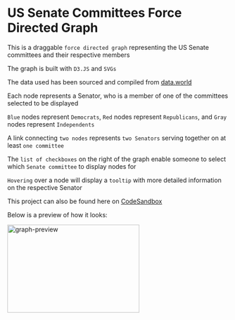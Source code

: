 # US Senate Committees Force Directed Graph
This is a draggable `force directed graph` representing the US Senate committees and their respective members

The graph is built with `D3.JS` and `SVGs`

The data used has been sourced and compiled from [data.world](https://data.world/)

Each node represents a Senator, who is a member of one of the committees selected to be displayed

`Blue` nodes represent `Democrats`, `Red` nodes represent `Republicans`, and `Gray` nodes represent `Independents`

A link connecting `two nodes` represents `two Senators` serving together on at least `one committee`

The `list of checkboxes` on the right of the graph enable someone to select which `Senate committee` to display nodes for

`Hovering` over a node will display a `tooltip` with more detailed information on the respective Senator

This project can also be found here on [CodeSandbox](https://codesandbox.io/s/us-senate-committees-force-directed-graph-pgjls)

Below is a preview of how it looks:

<img src="https://i.ibb.co/pKgQVNk/d3-us-senate-committees-force-directed-graph.gif" alt="graph-preview" width="300" height="200" />

